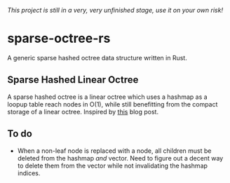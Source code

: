 
_This project is still in a very, very unfinished stage, use it on your own risk!_

# sparse-octree-rs
A generic sparse hashed octree data structure written in Rust.

## Sparse Hashed Linear Octree
A sparse hashed octree is a linear octree which uses a hashmap as a loopup table reach nodes in O(1), 
while still benefitting from the compact storage of a linear octree. Inspired by [this](https://geidav.wordpress.com/2014/08/18/advanced-octrees-2-node-representations/) blog post. 



## To do
* When a non-leaf node is replaced with a node, all children must be deleted from the hashmap _and_ vector. 
  Need to figure out a decent way to delete them from the vector while not invalidating the hashmap indices.
